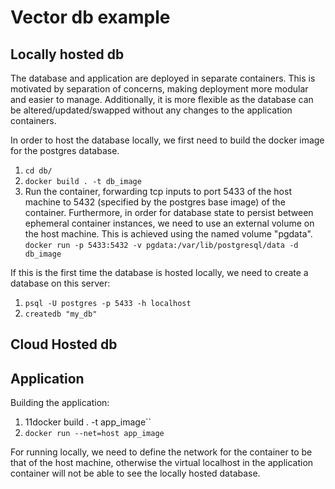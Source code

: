 # Vector db example

## Locally hosted db

The database and application are deployed in separate containers. This is motivated by separation of concerns, making deployment more modular and easier to manage. Additionally, it is more flexible as the database can be altered/updated/swapped without any changes to the application containers.

In order to host the database locally, we first need to build the docker image for the postgres database.
1. ``cd db/``
2. ``docker build . -t db_image``
3. Run the container, forwarding tcp inputs to port 5433 of the host machine to 5432 (specified by the postgres base image) of the container. Furthermore, in order for database state to persist between ephemeral container instances, we need to use an external volume on the host machine. This is achieved using the named volume "pgdata". ``docker run -p 5433:5432 -v pgdata:/var/lib/postgresql/data -d db_image``

If this is the first time the database is hosted locally, we need to create a database on this server:
1. ``psql -U postgres -p 5433 -h localhost``
2. ``createdb "my_db"``

## Cloud Hosted db

## Application

Building the application:
1. 11docker build . -t app_image``
2. ``docker run --net=host app_image``

For running locally, we need to define the network for the container to be that of the host machine, otherwise the virtual localhost in the application container will not be able to see the locally hosted database.
